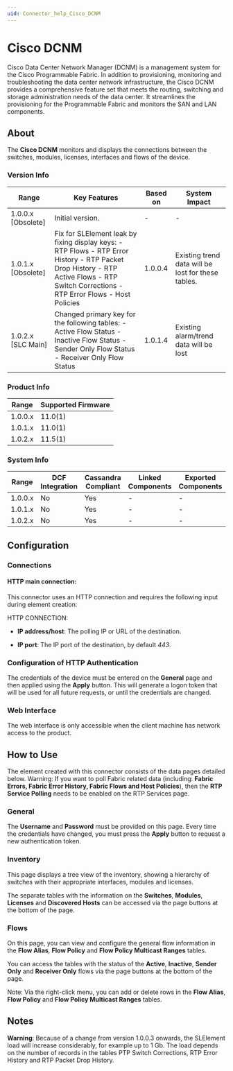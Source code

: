 ```yaml
---
uid: Connector_help_Cisco_DCNM
---
```


# Cisco DCNM

Cisco Data Center Network Manager (DCNM) is a management system for the Cisco Programmable Fabric. In addition to provisioning, monitoring and troubleshooting the data center network infrastructure, the Cisco DCNM provides a comprehensive feature set that meets the routing, switching and storage administration needs of the data center. It streamlines the provisioning for the Programmable Fabric and monitors the SAN and LAN components.

## About

The **Cisco DCNM** monitors and displays the connections between the switches, modules, licenses, interfaces and flows of the device.

### Version Info

| Range | Key Features | Based on | System Impact |
|--|--|--|--|
| 1.0.0.x [Obsolete] | Initial version. | - | - |
| 1.0.1.x [Obsolete] | Fix for SLElement leak by fixing display keys: - RTP Flows - RTP Error History - RTP Packet Drop History - RTP Active Flows - RTP Switch Corrections - RTP Error Flows - Host Policies | 1.0.0.4 | Existing trend data will be lost for these tables. |
| 1.0.2.x [SLC Main] | Changed primary key for the following tables: - Active Flow Status - Inactive Flow Status - Sender Only Flow Status - Receiver Only Flow Status | 1.0.1.4 | Existing alarm/trend data will be lost |

### Product Info

| Range | Supported Firmware |
|--|--|
| 1.0.0.x | 11.0(1) |
| 1.0.1.x | 11.0(1) |
| 1.0.2.x | 11.5(1) |

### System Info

| Range | DCF Integration | Cassandra Compliant | Linked Components | Exported Components |
|--|--|--|--|--|
| 1.0.0.x | No | Yes | - | - |
| 1.0.1.x | No | Yes | - | - |
| 1.0.2.x | No | Yes | - | - |

## Configuration

### Connections

#### HTTP main connection:

This connector uses an HTTP connection and requires the following input during element creation:

HTTP CONNECTION:

- **IP address/host**: The polling IP or URL of the destination.

- **IP port**: The IP port of the destination, by default *443*.

### Configuration of HTTP Authentication

The credentials of the device must be entered on the **General** page and then applied using the **Apply** button. This will generate a logon token that will be used for all future requests, or until the credentials are changed.

### Web Interface

The web interface is only accessible when the client machine has network access to the product.

## How to Use

The element created with this connector consists of the data pages detailed below.
Warning: If you want to poll Fabric related data (including: **Fabric Errors, Fabric Error History, Fabric Flows and Host Policies**), then the **RTP Service Polling** needs to be enabled on the RTP Services page.

### General

The **Username** and **Password** must be provided on this page. Every time the credentials have changed, you must press the **Apply** button to request a new authentication token.

### Inventory

This page displays a tree view of the inventory, showing a hierarchy of switches with their appropriate interfaces, modules and licenses.

The separate tables with the information on the **Switches**, **Modules**, **Licenses** and **Discovered Hosts** can be accessed via the page buttons at the bottom of the page.

### Flows

On this page, you can view and configure the general flow information in the **Flow Alias**, **Flow Policy** and **Flow Policy Multicast Ranges** tables.

You can access the tables with the status of the **Active**, **Inactive**, **Sender Only** and **Receiver Only** flows via the page buttons at the bottom of the page.

Note: Via the right-click menu, you can add or delete rows in the **Flow Alias**, **Flow Policy** and **Flow Policy Multicast Ranges** tables.

## Notes

**Warning**: Because of a change from version 1.0.0.3 onwards, the SLElement load will increase considerably, for example up to 1 Gb. The load depends on the number of records in the tables PTP Switch Corrections, RTP Error History and RTP Packet Drop History.
